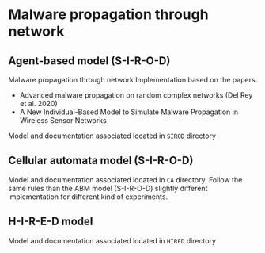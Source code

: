 # Malware propagation through network

## Agent-based model (S-I-R-O-D)

Malware propagation through network
Implementation based on the papers:
- Advanced malware propagation on random complex networks (Del Rey et al. 2020)
- A New Individual-Based Model to Simulate Malware Propagation in Wireless Sensor Networks

Model and documentation associated located in `SIROD` directory

## Cellular automata model (S-I-R-O-D)

Model and documentation associated located in `CA` directory. Follow the same rules than the ABM model (S-I-R-O-D) slightly different implementation
for different kind of experiments.


## H-I-R-E-D model

Model and documentation associated located in `HIRED` directory

